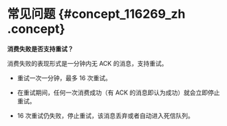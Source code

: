 # 常见问题 {#concept_116269_zh .concept}

**消费失败是否支持重试？**

消费失败的表现形式是一分钟内无 ACK 的消息，支持重试。

-   重试一次一分钟，最多 16 次重试。

-   在重试期间，任何一次消费成功（有 ACK 的消息即认为成功）就会立即停止重试。

-   16 次重试仍失败，停止重试，该消息丢弃或者自动进入死信队列。


